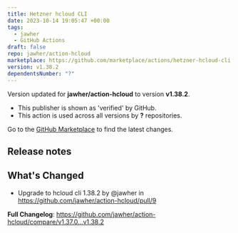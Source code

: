 ```yaml
---
title: Hetzner hcloud CLI
date: 2023-10-14 19:05:47 +00:00
tags:
  - jawher
  - GitHub Actions
draft: false
repo: jawher/action-hcloud
marketplace: https://github.com/marketplace/actions/hetzner-hcloud-cli
version: v1.38.2
dependentsNumber: "?"
---
```



Version updated for **jawher/action-hcloud** to version **v1.38.2**.
- This publisher is shown as 'verified' by GitHub.
- This action is used across all versions by **?** repositories.

Go to the [GitHub Marketplace](https://github.com/marketplace/actions/hetzner-hcloud-cli) to find the latest changes.

## Release notes

## What's Changed
* Upgrade to hcloud cli 1.38.2 by @jawher in https://github.com/jawher/action-hcloud/pull/9


**Full Changelog**: https://github.com/jawher/action-hcloud/compare/v1.37.0...v1.38.2
